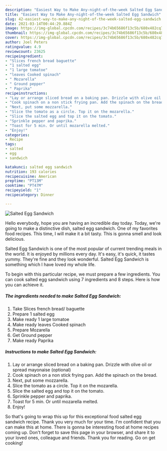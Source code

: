 ```yaml
---
description: "Easiest Way to Make Any-night-of-the-week Salted Egg Sandwich"
title: "Easiest Way to Make Any-night-of-the-week Salted Egg Sandwich"
slug: 42-easiest-way-to-make-any-night-of-the-week-salted-egg-sandwich
date: 2021-03-14T00:44:29.884Z
image: https://img-global.cpcdn.com/recipes/3c74b65686f13c5b/680x482cq70/salted-egg-sandwich-recipe-main-photo.jpg
thumbnail: https://img-global.cpcdn.com/recipes/3c74b65686f13c5b/680x482cq70/salted-egg-sandwich-recipe-main-photo.jpg
cover: https://img-global.cpcdn.com/recipes/3c74b65686f13c5b/680x482cq70/salted-egg-sandwich-recipe-main-photo.jpg
author: Joel Peters
ratingvalue: 4.9
reviewcount: 23625
recipeingredient:
- "Slices french bread baguette"
- "1 salted egg"
- "1 large tomatoe"
- "leaves Cooked spinach"
- " Mozarella"
- " Ground pepper"
- " Paprika"
recipeinstructions:
- "Lay or arrange sliced bread on a baking pan. Drizzle with olive oil or spread mayonaise (optional)"
- "Cook spinach on a non stick frying pan. Add the spinach on the bread."
- "Next, put some mozzarella."
- "Slice the tomato as a circle. Top it on the mozarella."
- "Slice the salted egg and top it on the tomato."
- "Sprinkle pepper and paprika."
- "Toast for 5 min. Or until mozarella melted."
- "Enjoy!"
categories:
- Recipe
tags:
- salted
- egg
- sandwich

katakunci: salted egg sandwich 
nutrition: 193 calories
recipecuisine: American
preptime: "PT13M"
cooktime: "PT47M"
recipeyield: "1"
recipecategory: Dinner

---
```



![Salted Egg Sandwich](https://img-global.cpcdn.com/recipes/3c74b65686f13c5b/680x482cq70/salted-egg-sandwich-recipe-main-photo.jpg)

Hello everybody, hope you are having an incredible day today. Today, we're going to make a distinctive dish, salted egg sandwich. One of my favorites food recipes. This time, I will make it a bit tasty. This is gonna smell and look delicious.

Salted Egg Sandwich is one of the most popular of current trending meals in the world. It is enjoyed by millions every day. It's easy, it's quick, it tastes yummy. They're fine and they look wonderful. Salted Egg Sandwich is something which I have loved my whole life.




To begin with this particular recipe, we must prepare a few ingredients. You can cook salted egg sandwich using 7 ingredients and 8 steps. Here is how you can achieve it.

<!--inarticleads1-->

##### The ingredients needed to make Salted Egg Sandwich:

1. Take Slices french bread/ baguette
1. Prepare 1 salted egg
1. Make ready 1 large tomatoe
1. Make ready leaves Cooked spinach
1. Prepare  Mozarella
1. Get  Ground pepper
1. Make ready  Paprika




<!--inarticleads2-->

##### Instructions to make Salted Egg Sandwich:

1. Lay or arrange sliced bread on a baking pan. Drizzle with olive oil or spread mayonaise (optional)
1. Cook spinach on a non stick frying pan. Add the spinach on the bread.
1. Next, put some mozzarella.
1. Slice the tomato as a circle. Top it on the mozarella.
1. Slice the salted egg and top it on the tomato.
1. Sprinkle pepper and paprika.
1. Toast for 5 min. Or until mozarella melted.
1. Enjoy!




So that's going to wrap this up for this exceptional food salted egg sandwich recipe. Thank you very much for your time. I'm confident that you can make this at home. There is gonna be interesting food at home recipes coming up. Don't forget to save this page in your browser, and share it to your loved ones, colleague and friends. Thank you for reading. Go on get cooking!
